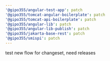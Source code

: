 ```yaml
---
'@gipo355/angular-test-app': patch
'@gipo355/tomcat-angular-boilerplate': patch
'@gipo355/tomcat-api-boilerplate': patch
'@gipo355/angular-lib': patch
'@gipo355/angular-lib-publish': patch
'@gipo355/jakarta-base-rest': patch
'@gipo355/smispi': patch
---
```


test new flow for changeset, need releases
